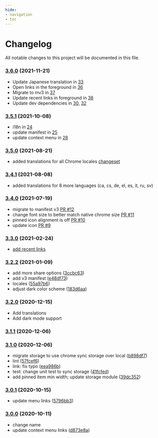 ```yaml
---
hide:
- navigation
- toc
---
```


# Changelog

All notable changes to this project will be documented in this file. 


### [3.6.0](https://github.com/MobileFirstLLC/shortcuts-for-chrome/compare/v3.5.1...v3.6.0) (2021-11-21)

* Update Japanese translation in [33](https://github.com/MobileFirstLLC/shortcuts-for-chrome/pull/33)
* Open links in the foreground in [36](https://github.com/MobileFirstLLC/shortcuts-for-chrome/pull/36)
* Migrate to mv3 in [37](https://github.com/MobileFirstLLC/shortcuts-for-chrome/pull/37)
* Update recent links in foreground in [38](https://github.com/MobileFirstLLC/shortcuts-for-chrome/pull/38)
* Update dev dependencies in [30](https://github.com/MobileFirstLLC/shortcuts-for-chrome/pull/30), [32](https://github.com/MobileFirstLLC/shortcuts-for-chrome/pull/32)

### [3.5.1](https://github.com/MobileFirstLLC/shortcuts-for-chrome/compare/v3.5.0...v3.5.1) (2021-10-08)

* i18n in [24](https://github.com/MobileFirstLLC/shortcuts-for-chrome/pull/24)
* update manifest in [25](https://github.com/MobileFirstLLC/shortcuts-for-chrome/pull/25)
* update context menu in [28](https://github.com/MobileFirstLLC/shortcuts-for-chrome/pull/28)

### [3.5.0](https://github.com/MobileFirstLLC/shortcuts-for-chrome/compare/v3.4.1...v3.5.0) (2021-08-21)

* added translations for all Chrome locales [changeset](https://github.com/MobileFirstLLC/shortcuts-for-chrome/compare/v3.4.1...v3.5.0)

### [3.4.1](https://github.com/MobileFirstLLC/shortcuts-for-chrome/compare/v3.4.0...v3.4.1) (2021-08-08)

* added translations for 8 more languages (ca, cs, de, el, es, it, ru, sv)

### [3.4.0](https://github.com/MobileFirstLLC/shortcuts-for-chrome/compare/v3.3.0...v3.4.0) (2021-07-19)

* migrate to manifest v3 [PR #12](https://github.com/MobileFirstLLC/shortcuts-for-chrome/pull/12)
* change font size to better match native chrome size [PR #11](https://github.com/MobileFirstLLC/shortcuts-for-chrome/pull/11)
* pinned icon alignment is off [PR #10](https://github.com/MobileFirstLLC/shortcuts-for-chrome/pull/10)
* update icon [PR #9](https://github.com/MobileFirstLLC/shortcuts-for-chrome/pull/9)

### [3.3.0](https://github.com/MobileFirstLLC/shortcuts-for-chrome/compare/v3.2.2...v3.3.0) (2021-02-24)

* [add recent links](https://github.com/MobileFirstLLC/shortcuts-for-chrome/pull/7)

### [3.2.2](https://github.com/MobileFirstLLC/shortcuts-for-chrome/compare/v3.2.1...v3.2.2) (2021-01-09)

* add more share options ([3ccbc63](https://github.com/MobileFirstLLC/shortcuts-for-chrome/commit/3ccbc63cd09d587dda5eb91244c62f9cefd1b315))
* add v3 manifest ([e48df73](https://github.com/MobileFirstLLC/shortcuts-for-chrome/commit/e48df73c30e6cbd14141648e33194923788a2d4d))
* locales ([55a97b6](https://github.com/MobileFirstLLC/shortcuts-for-chrome/commit/55a97b64f92fa418efdd5191dde4d6d932555694))
* adjust dark color scheme ([183d6aa](https://github.com/MobileFirstLLC/shortcuts-for-chrome/commit/183d6aaaeb63b2bd2353865222397064b7922008))

### [3.2.0](https://github.com/MobileFirstLLC/shortcuts-for-chrome/compare/v3.1.1...v3.2.0) (2020-12-15)

* Add translations
* Add dark mode support

### [3.1.1](https://github.com/MobileFirstLLC/shortcuts-for-chrome/compare/v3.1.0...v3.1.1) (2020-12-06)

### [3.1.0](https://github.com/MobileFirstLLC/shortcuts-for-chrome/compare/v3.0.1...v3.1.0) (2020-12-06)

* migrate storage to use chrome sync storage over local ([b898df7](https://github.com/MobileFirstLLC/shortcuts-for-chrome/commit/b898df7710a55669e857bc6cee9c56aff416a54a))
* lint ([57fcef6](https://github.com/MobileFirstLLC/shortcuts-for-chrome/commit/57fcef6b285f2268c99ad33f3b7e96c57111ef3b))
* link: fix typo ([eea986b](https://github.com/MobileFirstLLC/shortcuts-for-chrome/commit/eea986bdf45e875c48146823a4fb11217e667a9b))
* test: change unit test to sync storage ([41fcfed](https://github.com/MobileFirstLLC/shortcuts-for-chrome/commit/41fcfedc93ab24794d292e98512afa547f632ad5))
* add pinned item min width; update storage module ([39dc352](https://github.com/MobileFirstLLC/shortcuts-for-chrome/commit/39dc352b6c02741d55c4e8410f6a3d5c44049dc8))

### [3.0.1](https://github.com/MobileFirstLLC/shortcuts-for-chrome/compare/v3.0.0...v3.0.1) (2020-10-15)

* update menu links ([5796bb3](https://github.com/MobileFirstLLC/shortcuts-for-chrome/commit/5796bb37d8cbecdb0287d5c7779bc331da649d07))

### [3.0.0](https://github.com/MobileFirstLLC/shortcuts-for-chrome/compare/v2.3.1-major.0...v3.0.0) (2020-10-11)

* change name
* update context menu links ([d873e8a](https://github.com/MobileFirstLLC/shortcuts-for-chrome/commit/d873e8adf3f6da2e30905c6a467c21227f6c6cf9))
